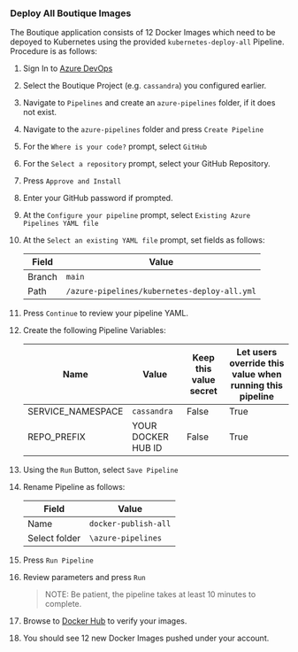 ### Deploy All Boutique Images

The Boutique application consists of 12 Docker Images which need to be depoyed to Kubernetes using the provided `kubernetes-deploy-all` Pipeline. Procedure is as follows:

1. Sign In to [Azure DevOps]({{site.data.urls.ado}})

1. Select the Boutique Project (e.g. `cassandra`) you configured earlier.

1. Navigate to `Pipelines` and create an `azure-pipelines` folder, if it does not exist.

1. Navigate to the `azure-pipelines` folder and press `Create Pipeline`

1. For the `Where is your code?` prompt, select `GitHub`

1. For the `Select a repository` prompt, select your GitHub Repository.

1. Press `Approve and Install`

1. Enter your GitHub password if prompted.

1. At the `Configure your pipeline` prompt, select `Existing Azure Pipelines YAML file`

1. At the `Select an existing YAML file` prompt, set fields as follows:

    | Field | Value |
    |-------|-------|
    | Branch  | `main` |
    | Path | `/azure-pipelines/kubernetes-deploy-all.yml` | 

1. Press `Continue` to review your pipeline YAML.

1. Create the following Pipeline Variables:

    | Name | Value | Keep this value secret | Let users override this value when running this pipeline | 
    |-------|-------|-------|-------|
    | SERVICE_NAMESPACE | `cassandra`| False | True | 
    | REPO_PREFIX  | YOUR DOCKER HUB ID  | False | True |

1. Using the `Run` Button, select `Save Pipeline`

1. Rename Pipeline as follows:

    | Field | Value |
    |-------|-------|
    | Name  |  `docker-publish-all` |
    | Select folder | `\azure-pipelines` | 

1. Press `Run Pipeline`

1. Review parameters and press `Run`

    > NOTE: Be patient, the pipeline takes at least 10 minutes to complete.

1. Browse to [Docker Hub]({{site.data.urls.docker_hub}}) to verify your images.

1. You should see 12 new Docker Images pushed under your account.